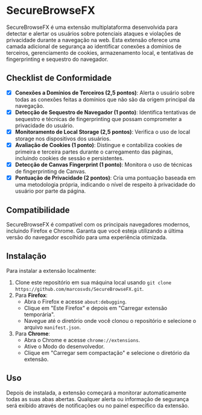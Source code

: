# SecureBrowseFX

SecureBrowseFX é uma extensão multiplataforma desenvolvida para detectar e alertar os usuários sobre potenciais ataques e violações de privacidade durante a navegação na web. Esta extensão oferece uma camada adicional de segurança ao identificar conexões a domínios de terceiros, gerenciamento de cookies, armazenamento local, e tentativas de fingerprinting e sequestro do navegador.

## Checklist de Conformidade

- [x] **Conexões a Domínios de Terceiros (2,5 pontos)**: Alerta o usuário sobre todas as conexões feitas a domínios que não são da origem principal da navegação.
- [x] **Detecção de Sequestro de Navegador (1 ponto)**: Identifica tentativas de sequestro e técnicas de fingerprinting que possam comprometer a privacidade do usuário.
- [x] **Monitoramento de Local Storage (2,5 pontos)**: Verifica o uso de local storage nos dispositivos dos usuários.
- [x] **Avaliação de Cookies (1 ponto)**: Distingue e contabiliza cookies de primeira e terceira partes durante o carregamento das páginas, incluindo cookies de sessão e persistentes.
- [x] **Detecção de Canvas Fingerprint (1 ponto)**: Monitora o uso de técnicas de fingerprinting de Canvas.
- [x] **Pontuação de Privacidade (2 pontos)**: Cria uma pontuação baseada em uma metodologia própria, indicando o nível de respeito à privacidade do usuário por parte da página.

## Compatibilidade

SecureBrowseFX é compatível com os principais navegadores modernos, incluindo Firefox e Chrome. Garanta que você esteja utilizando a última versão do navegador escolhido para uma experiência otimizada.

## Instalação

Para instalar a extensão localmente:

1. Clone este repositório em sua máquina local usando `git clone https://github.com/marcosvds/SecureBrowseFX.git`.
2. Para **Firefox**:
   - Abra o Firefox e acesse `about:debugging`.
   - Clique em "Este Firefox" e depois em "Carregar extensão temporária".
   - Navegue até o diretório onde você clonou o repositório e selecione o arquivo `manifest.json`.
3. Para **Chrome**:
   - Abra o Chrome e acesse `chrome://extensions`.
   - Ative o Modo do desenvolvedor.
   - Clique em "Carregar sem compactação" e selecione o diretório da extensão.

## Uso

Depois de instalada, a extensão começará a monitorar automaticamente todas as suas abas abertas. Qualquer alerta ou informação de segurança será exibido através de notificações ou no painel específico da extensão.
